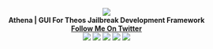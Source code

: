 <p align='center'>
  <img src='https://i.imgur.com/18Ai6wd.png'></br>
  <b>Athena | GUI For Theos Jailbreak Development Framework</b></br>
  <a href='https://twitter.com/maxbridgland'><b>Follow Me On Twitter</b></a></br>
  <a href='https://github.com/M4cs/Athena/stars'><img src='https://img.shields.io/github/stars/M4cs/Athena.svg'></a>
  <a href='https://github.com/M4cs/Athena/issues'><img src='https://img.shields.io/github/issues/M4cs/Athena.svg'></a>
  <img src='https://img.shields.io/badge/version-1.0.0-ff69b5.svg'>
  <a href='https://github.com/M4cs/Athena/forks'><img src='https://img.shields.io/github/forks/M4cs/Athena.svg'></a>
  <a href='https://github.com/M4cs/Athena/license'><img src='https://img.shields.io/github/license/M4cs/Athena.svg'></a>
</p>

